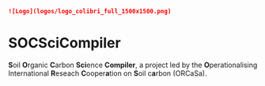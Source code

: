 

```markdown
![Logo](logos/logo_colibri_full_1500x1500.png)
```

# SOCSciCompiler

**S**oil **O**rganic **C**arbon **Sci**ence **Compiler**,
a project led by the **O**perationalising International **R**eseach **C**ooper**a**tion on **S**oil c**a**rbon (ORCaSa).
